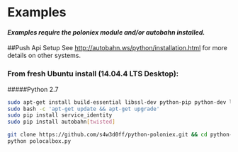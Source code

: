 # Examples

#### _Examples require the poloniex module and/or autobahn installed._

##Push Api Setup 
See http://autobahn.ws/python/installation.html for more details on other systems.
### From fresh Ubuntu install (14.04.4 LTS Desktop):
#####Python 2.7
```bash
sudo apt-get install build-essential libssl-dev python-pip python-dev libffi-dev git
sudo bash -c 'apt-get update && apt-get upgrade'
sudo pip install service_identity
sudo pip install autobahn[twisted]
```
```bash
git clone https://github.com/s4w3d0ff/python-poloniex.git && cd python-poloniex/examples
python polocalbox.py
```

